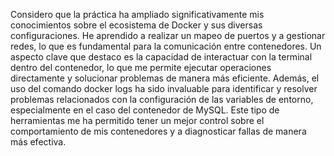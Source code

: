 Considero que la práctica ha ampliado significativamente mis conocimientos sobre el ecosistema de Docker y sus diversas configuraciones. He aprendido a realizar un mapeo de puertos y a gestionar redes, lo que es fundamental para la comunicación entre contenedores. Un aspecto clave que destaco es la capacidad de interactuar con la terminal dentro del contenedor, lo que me permite ejecutar operaciones directamente y solucionar problemas de manera más eficiente.
Además, el uso del comando docker logs ha sido invaluable para identificar y resolver problemas relacionados con la configuración de las variables de entorno, especialmente en el caso del contenedor de MySQL. Este tipo de herramientas me ha permitido tener un mejor control sobre el comportamiento de mis contenedores y a diagnosticar fallas de manera más efectiva.
